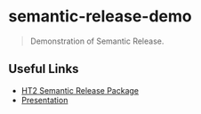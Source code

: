 # semantic-release-demo
> Demonstration of Semantic Release.

## Useful Links
- [HT2 Semantic Release Package](https://github.com/HT2-Labs/semantic-release)
- [Presentation](https://docs.google.com/presentation/d/1dejy62bhhaYdnCTMt35wyiXehJZRfOBkhd4Fdy84Iiw/edit?usp=sharing)
